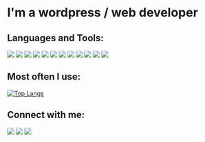 # I'm a wordpress / web developer

## Languages and Tools:

<img src="https://img.shields.io/badge/html-fff?style=for-the-badge&logo=HTML5&logoColor=FF4500"/> <img src="https://img.shields.io/badge/CSS3-fff?style=for-the-badge&logo=HTML5&logoColor=2965f1"/> <img src="https://img.shields.io/badge/Sass-fff?style=for-the-badge&logo=Sass&logoColor=cd6799"/> <img src="https://img.shields.io/badge/JavaScript-fff?style=for-the-badge&logo=JavaScript&logoColor=FFA500"/> <img src="https://img.shields.io/badge/gulp-fff?style=for-the-badge&logo=gulp&logoColor=DC143C"/> <img src="https://img.shields.io/badge/webpack-fff?style=for-the-badge&logo=webpack&logoColor=8ED5FA"/> <img src="https://img.shields.io/badge/react-fff?style=for-the-badge&logo=react&logoColor=61DBFB"/> <img src="https://img.shields.io/badge/git-fff?style=for-the-badge&logo=git&logoColor=E2C00"/> <img src="https://img.shields.io/badge/github-fff?style=for-the-badge&logo=github&logoColor=000"/> <img src="https://img.shields.io/badge/php-fff?style=for-the-badge&logo=php&logoColor=232531"/> <img src="https://img.shields.io/badge/wordpress-fff?style=for-the-badge&logo=wordpress&logoColor=000"/> <img src="https://img.shields.io/badge/linux-fff?style=for-the-badge&logo=linux&logoColor=000"/>

## Most often I use:
[![Top Langs](https://github-readme-stats.vercel.app/api/top-langs/?username=vitalyreutsky&layout=compact)](https://github.com/anuraghazra/github-readme-stats)

## Connect with me:

[<img src="https://img.shields.io/badge/telegram-fff?style=for-the-badge&logo=telegram&logoColor=0088CC"/>](https://t.me/vreutsky) [<img src="https://img.shields.io/badge/Linkedin-fff?style=for-the-badge&logo=linkedin&logoColor=0088CC"/>](https://www.linkedin.com/in/vitaly-reutsky-a1b953209/) [<img src="https://img.shields.io/badge/Instagram-fff?style=for-the-badge&logo=Instagram&logoColor=#E4405F"/>](https://www.instagram.com/vreutsky/)
